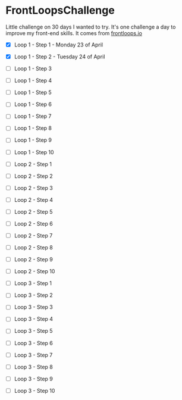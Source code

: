 # FrontLoopsChallenge

Little challenge on 30 days I wanted to try.
It's one challenge a day to improve my front-end skills.
It comes from [frontloops.io](http://frontloops.io/)

- [x] Loop 1 - Step 1 - Monday 23 of April
- [x] Loop 1 - Step 2 - Tuesday 24 of April
- [ ] Loop 1 - Step 3
- [ ] Loop 1 - Step 4
- [ ] Loop 1 - Step 5
- [ ] Loop 1 - Step 6
- [ ] Loop 1 - Step 7
- [ ] Loop 1 - Step 8
- [ ] Loop 1 - Step 9
- [ ] Loop 1 - Step 10
- [ ] Loop 2 - Step 1
- [ ] Loop 2 - Step 2
- [ ] Loop 2 - Step 3
- [ ] Loop 2 - Step 4
- [ ] Loop 2 - Step 5
- [ ] Loop 2 - Step 6
- [ ] Loop 2 - Step 7
- [ ] Loop 2 - Step 8
- [ ] Loop 2 - Step 9
- [ ] Loop 2 - Step 10
- [ ] Loop 3 - Step 1
- [ ] Loop 3 - Step 2
- [ ] Loop 3 - Step 3
- [ ] Loop 3 - Step 4
- [ ] Loop 3 - Step 5
- [ ] Loop 3 - Step 6
- [ ] Loop 3 - Step 7
- [ ] Loop 3 - Step 8
- [ ] Loop 3 - Step 9
- [ ] Loop 3 - Step 10

